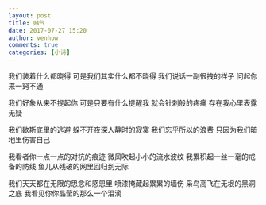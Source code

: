 ```yaml
---
layout: post
title: 赌气
date: 2017-07-27 15:20
author: venhow
comments: true
categories: [小诗]
---
```

我们装着什么都晓得
可是我们其实什么都不晓得
我们说话一副很拽的样子
问起你来一窍不通

我们好象从来不提起你
可是只要有什么提醒我
就会针刺般的疼痛
存在我心里表露无疑

我们歇斯底里的逃避
躲不开夜深人静时的寂寞
我们忘乎所以的浪费
只因为我们暗地里伤害自己

我看者你一点一点的对抗的痕迹
微风吹起小小的流水波纹
我累积起一丝一毫的戒备的防线
鱼儿从残破的网里回归到无际

我们天天都在无限的思念和感恩里
喷漆掩藏起累累的墙伤
枭鸟高飞在无垠的黑洞之底
我看见你你晶莹的那么一个泪滴
